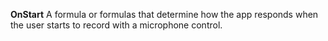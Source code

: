 **OnStart** A formula or formulas that determine how the app responds when the user starts to record with a microphone control.
